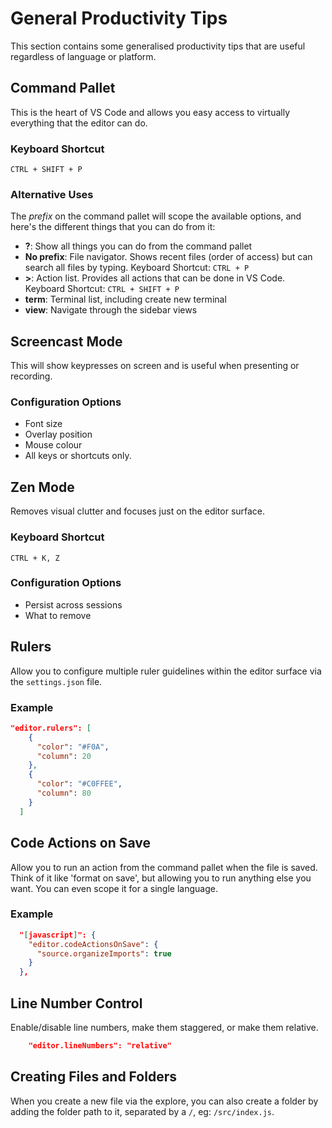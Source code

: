 # General Productivity Tips

This section contains some generalised productivity tips that are useful regardless of language or platform.

## Command Pallet

This is the heart of VS Code and allows you easy access to virtually everything that the editor can do.

### Keyboard Shortcut

`CTRL + SHIFT + P`

### Alternative Uses

The _prefix_ on the command pallet will scope the available options, and here's the different things that you can do from it:

- **?**: Show all things you can do from the command pallet
- **No prefix**: File navigator. Shows recent files (order of access) but can search all files by typing. Keyboard Shortcut: `CTRL + P`
- **>**: Action list. Provides all actions that can be done in VS Code. Keyboard Shortcut: `CTRL + SHIFT + P`
- **term**: Terminal list, including create new terminal
- **view**: Navigate through the sidebar views

## Screencast Mode

This will show keypresses on screen and is useful when presenting or recording.

### Configuration Options

- Font size
- Overlay position
- Mouse colour
- All keys or shortcuts only.

## Zen Mode

Removes visual clutter and focuses just on the editor surface.

### Keyboard Shortcut

`CTRL + K, Z`

### Configuration Options

- Persist across sessions
- What to remove

## Rulers

Allow you to configure multiple ruler guidelines within the editor surface via the `settings.json` file.

### Example

```json
"editor.rulers": [
    {
      "color": "#F0A",
      "column": 20
    },
    {
      "color": "#C0FFEE",
      "column": 80
    }
  ]
```

## Code Actions on Save

Allow you to run an action from the command pallet when the file is saved. Think of it like 'format on save', but allowing you to run anything else you want. You can even scope it for a single language.

### Example

```json
  "[javascript]": {
    "editor.codeActionsOnSave": {
      "source.organizeImports": true
    }
  },
```

## Line Number Control

Enable/disable line numbers, make them staggered, or make them relative.

```json
    "editor.lineNumbers": "relative"
```

## Creating Files and Folders

When you create a new file via the explore, you can also create a folder by adding the folder path to it, separated by a `/`, eg: `/src/index.js`.
